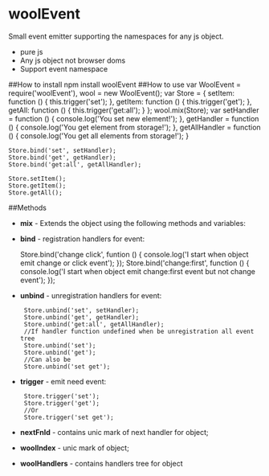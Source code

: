 # woolEvent
Small event emitter supporting the namespaces for any js object.
- pure js
- Any js object not browser doms
- Support event namespace

##How to install
    npm install woolEvent
##How to use
    var WoolEvent = require('woolEvent'), wool = new WoolEvent();
    var Store = {
        setItem: function () {
            this.trigger('set');
        },
        getItem: function () {
            this.trigger('get');
        },
        getAll: function () {
            this.trigger('get:all');
        }
    };
    wool.mix(Store);
    var setHandler = function () {
            console.log('You set new element!');
        },
        getHandler = function () {
            console.log('You get element from storage!');
        },
        getAllHandler = function () {
            console.log('You get all elements from storage!');
        }

    Store.bind('set', setHandler);
    Store.bind('get', getHandler);
    Store.bind('get:all', getAllHandler);
    
    Store.setItem();
    Store.getItem();
    Store.getAll();
##Methods
- **mix** - Extends the object using the following methods and variables:
 - **bind** - registration handlers for event:


    Store.bind('change click', funtion () {
        console.log('I start when object emit change or click event');
    });
    Store.bind('change:first', function () {
        console.log('I start when object emit change:first event but not change event');
    });
 - **unbind** - unregistration handlers for event:

        Store.unbind('set', setHandler);
        Store.unbind('get', getHandler);
        Store.unbind('get:all', getAllHandler);
        //If handler function undefined when be unregistration all event tree
        Store.unbind('set');
        Store.unbind('get');
        //Сan also be
        Store.unbind('set get');
 - **trigger** - emit need event:

        Store.trigger('set');
        Store.trigger('get');
        //Or
        Store.trigger('set get');
 - **nextFnId** - contains unic mark of next handler for object;
 - **woolIndex** - unic mark of object;
 - **woolHandlers** - contains handlers tree for object